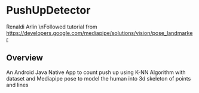 # PushUpDetector
Renaldi Arlin
\nFollowed tutorial from https://developers.google.com/mediapipe/solutions/vision/pose_landmarker

## Overview
An Android Java Native App to count push up using K-NN Algorithm with dataset and Mediapipe pose to model the human into 3d skeleton of points and lines
